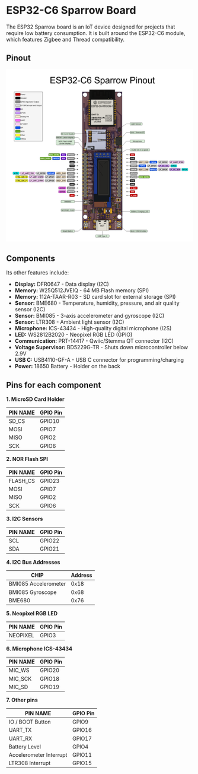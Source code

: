# ESP32-C6 Sparrow Board

The ESP32 Sparrow board is an IoT device designed for projects that require low battery consumption. It is built around the ESP32-C6 module, which features Zigbee and Thread compatibility.

## Pinout

![ESP32](./images/ESP32-C6-Sparrow-Pinout.png)

## Components

Its other features include:

- **Display:** DFR0647 - Data display (I2C)
- **Memory:** W25Q512JVEIQ - 64 MB Flash memory (SPI)
- **Memory:** 112A-TAAR-R03 - SD card slot for external storage (SPI)
- **Sensor:** BME680 - Temperature, humidity, pressure, and air quality sensor (I2C)
- **Sensor:** BMI085 - 3-axis accelerometer and gyroscope (I2C)
- **Sensor:** LTR308 - Ambient light sensor (I2C)
- **Microphone:** ICS-43434 - High-quality digital microphone (I2S)
- **LED:** WS2812B2020 - Neopixel RGB LED (GPIO)
- **Communication:** PRT-14417 - Qwiic/Stemma QT connector (I2C)
- **Voltage Supervisor:** BD5229G-TR - Shuts down microcontroller below 2.9V
- **USB C:** USB4110-GF-A - USB C connector for programming/charging
- **Power:** 18650 Battery - Holder on the back

## Pins for each component

**1. MicroSD Card Holder**

| PIN NAME            | GPIO Pin   |
|---------------------|------------|
| SD_CS               | GPIO10     |
| MOSI                | GPIO7      |
| MISO                | GPIO2      |
| SCK                 | GPIO6      |


**2. NOR Flash SPI**

| PIN NAME            | GPIO Pin   |
|---------------------|------------|
| FLASH_CS            | GPIO23     |
| MOSI                | GPIO7      |
| MISO                | GPIO2      |
| SCK                 | GPIO6      |


**3. I2C Sensors**

| PIN NAME    | GPIO Pin |
|-------------|----------|
| SCL         | GPIO22   |
| SDA         | GPIO21   |

**4. I2C Bus Addresses**

| CHIP                | Address |
|---------------------|---------|
| BMI085 Accelerometer| 0x18    |
| BMI085 Gyroscope    | 0x68    |
| BME680              | 0x76    |


**5. Neopixel RGB LED**

| PIN NAME | GPIO Pin |
|----------|----------|
| NEOPIXEL | GPIO3    |


**6. Microphone ICS-43434**

| PIN NAME | GPIO Pin |
|----------|----------|
| MIC_WS   | GPIO20   |
| MIC_SCK  | GPIO18   |
| MIC_SD   | GPIO19   |


**7. Other pins**

| PIN NAME               | GPIO Pin |
|------------------------|----------|
| IO / BOOT Button       | GPIO9    |
| UART_TX                | GPIO16   |
| UART_RX                | GPIO17   |
| Battery Level          | GPIO4    |
| Accelerometer Interrupt| GPIO11   |
| LTR308 Interrupt       | GPIO15   |